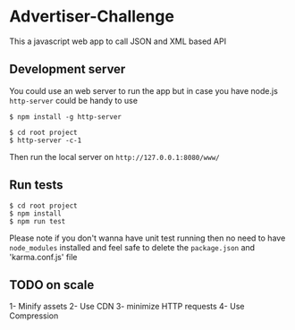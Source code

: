 # Advertiser-Challenge
This a javascript web app to call JSON and XML based API

## Development server

You could use an web server to run the app but in case you have node.js `http-server` could be handy to use
```
$ npm install -g http-server 
```

```
$ cd root project
$ http-server -c-1
```

Then run the local server on `http://127.0.0.1:8080/www/`

## Run tests 


```
$ cd root project
$ npm install
$ npm run test
```
Please note if you don't wanna have unit test running then no need to have `node_modules` installed and feel safe to delete the `package.json` and 'karma.conf.js' file

## TODO on scale
1- Minify assets
2- Use CDN
3- minimize HTTP requests
4- Use Compression
